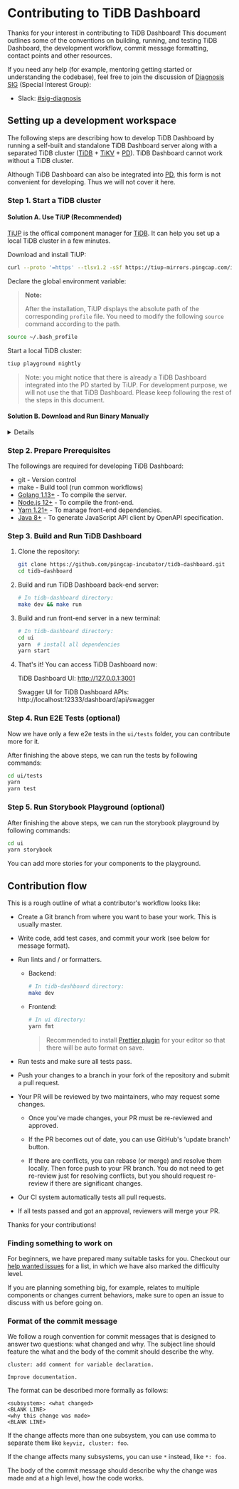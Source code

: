 # Contributing to TiDB Dashboard

Thanks for your interest in contributing to TiDB Dashboard! This document outlines some of the conventions on building, running, and testing TiDB Dashboard, the development workflow, commit message formatting, contact points and other resources.

If you need any help (for example, mentoring getting started or understanding the codebase), feel free to join the discussion of [Diagnosis SIG] (Special Interest Group):

- Slack: [#sig-diagnosis](https://slack.tidb.io/invite?team=tidb-community&channel=sig-diagnosis&ref=github_dashboard_repo)

## Setting up a development workspace

The following steps are describing how to develop TiDB Dashboard by running a self-built and standalone TiDB Dashboard server along with a separated TiDB cluster ([TiDB] + [TiKV] + [PD]). TiDB Dashboard cannot work without a TiDB cluster.

Although TiDB Dashboard can also be integrated into [PD], this form is not convenient for developing. Thus we will not cover it here.

### Step 1. Start a TiDB cluster

#### Solution A. Use TiUP (Recommended)

[TiUP] is the offical component manager for [TiDB]. It can help you set up a local TiDB cluster in a few minutes.

Download and install TiUP:

```bash
curl --proto '=https' --tlsv1.2 -sSf https://tiup-mirrors.pingcap.com/install.sh | sh
```

Declare the global environment variable:

> **Note:**
>
> After the installation, TiUP displays the absolute path of the corresponding `profile` file. You need to modify the following `source` command according to the path.

```bash
source ~/.bash_profile
```

Start a local TiDB cluster:

```bash
tiup playground nightly
```

> Note: you might notice that there is already a TiDB Dashboard integrated into the PD started by TiUP. For development purpose, we will not use the that TiDB Dashboard. Please keep following the rest of the steps in this document.

#### Solution B. Download and Run Binary Manually

<details>

Alternatively, you can deploy a cluster with binary files manually.

1. Download binaries

   Linux:

   ```bash
   mkdir tidb_cluster
   cd tidb_cluster
   wget https://download.pingcap.org/tidb-nightly-linux-amd64.tar.gz
   tar -xzf tidb-nightly-linux-amd64.tar.gz
   cd tidb-nightly-linux-amd64
   ```

   MacOS:

   ```bash
   mkdir tidb_cluster
   cd tidb_cluster
   wget https://download.pingcap.org/tidb-nightly-darwin-amd64.tar.gz
   wget https://download.pingcap.org/tikv-nightly-darwin-amd64.tar.gz
   wget https://download.pingcap.org/pd-nightly-darwin-amd64.tar.gz
   mkdir tidb-nightly-darwin-amd64
   tar -xzf tidb-nightly-darwin-amd64.tar.gz -C tidb-nightly-darwin-amd64 --strip-components=1
   tar -xzf tikv-nightly-darwin-amd64.tar.gz -C tidb-nightly-darwin-amd64 --strip-components=1
   tar -xzf pd-nightly-darwin-amd64.tar.gz -C tidb-nightly-darwin-amd64 --strip-components=1
   cd tidb-nightly-darwin-amd64
   ```

2. Start a PD server

   ```bash
   ./bin/pd-server --name=pd --data-dir=pd --client-urls=http://127.0.0.1:2379 --log-file=pd.log
   # Now pd-server is listen on port 2379
   ```

3. Start a TiKV server

   Open a new terminal:

   ```bash
   ./bin/tikv-server --addr="127.0.0.1:20160" --pd-endpoints="127.0.0.1:2379" --data-dir=tikv --log-file=./tikv.log
   # Now tikv-server is listen on port 20160
   ```

4. Start a TiDB server

   Open a new terminal:

   ```bash
   ./bin/tidb-server --store=tikv --path="127.0.0.1:2379" --log-file=tidb.log
   # Now tidb-server is listen on port 4000
   ```

5. Use mysql-client to check everything works fine:

   ```bash
   mysql -h 127.0.0.1 -P 4000 -uroot
   ```

</details>

### Step 2. Prepare Prerequisites

The followings are required for developing TiDB Dashboard:

- git - Version control
- make - Build tool (run common workflows)
- [Golang 1.13+](https://golang.org/) - To compile the server.
- [Node.js 12+](https://nodejs.org/) - To compile the front-end.
- [Yarn 1.21+](https://classic.yarnpkg.com/en/docs/install) - To manage front-end dependencies.
- [Java 8+](https://www.java.com/ES/download/) - To generate JavaScript API client by OpenAPI specification.

### Step 3. Build and Run TiDB Dashboard

1. Clone the repository:

   ```bash
   git clone https://github.com/pingcap-incubator/tidb-dashboard.git
   cd tidb-dashboard
   ```

1. Build and run TiDB Dashboard back-end server:

   ```bash
   # In tidb-dashboard directory:
   make dev && make run
   ```

1. Build and run front-end server in a new terminal:

   ```bash
   # In tidb-dashboard directory:
   cd ui
   yarn  # install all dependencies
   yarn start
   ```

1. That's it! You can access TiDB Dashboard now:

   TiDB Dashboard UI: http://127.0.0.1:3001

   Swagger UI for TiDB Dashboard APIs: http://localhost:12333/dashboard/api/swagger

### Step 4. Run E2E Tests (optional)

Now we have only a few e2e tests in the `ui/tests` folder, you can contribute more for it.

After finishing the above steps, we can run the tests by following commands:

```bash
cd ui/tests
yarn
yarn test
```

### Step 5. Run Storybook Playground (optional)

After finishing the above steps, we can run the storybook playground by following commands:

```bash
cd ui
yarn storybook
```

You can add more stories for your components to the playground.

## Contribution flow

This is a rough outline of what a contributor's workflow looks like:

- Create a Git branch from where you want to base your work. This is usually master.

- Write code, add test cases, and commit your work (see below for message format).

- Run lints and / or formatters.

  - Backend:

    ```bash
    # In tidb-dashboard directory:
    make dev
    ```

  - Frontend:

    ```bash
    # In ui directory:
    yarn fmt
    ```

    > Recommended to install [Prettier plugin](https://prettier.io/docs/en/editors.html) for your editor so that there will be auto format on save.

- Run tests and make sure all tests pass.

- Push your changes to a branch in your fork of the repository and submit a pull request.

- Your PR will be reviewed by two maintainers, who may request some changes.

  - Once you've made changes, your PR must be re-reviewed and approved.

  - If the PR becomes out of date, you can use GitHub's 'update branch' button.

  - If there are conflicts, you can rebase (or merge) and resolve them locally. Then force push to your PR branch.
    You do not need to get re-review just for resolving conflicts, but you should request re-review if there are significant changes.

- Our CI system automatically tests all pull requests.

- If all tests passed and got an approval, reviewers will merge your PR.

Thanks for your contributions!

### Finding something to work on

For beginners, we have prepared many suitable tasks for you. Checkout our [help wanted issues](https://github.com/pingcap-incubator/tidb-dashboard/issues?q=is%3Aopen+label%3Astatus%2Fhelp-wanted+sort%3Aupdated-desc) for a list, in which we have also marked the difficulty level.

If you are planning something big, for example, relates to multiple components or changes current behaviors, make sure to open an issue to discuss with us before going on.

### Format of the commit message

We follow a rough convention for commit messages that is designed to answer two
questions: what changed and why. The subject line should feature the what and
the body of the commit should describe the why.

```plain
cluster: add comment for variable declaration.

Improve documentation.
```

The format can be described more formally as follows:

```plain
<subsystem>: <what changed>
<BLANK LINE>
<why this change was made>
<BLANK LINE>
```

If the change affects more than one subsystem, you can use comma to separate them like `keyviz, cluster: foo`.

If the change affects many subsystems, you can use `*` instead, like `*: foo`.

The body of the commit message should describe why the change was made and at a high level, how the code works.

[diagnosis sig]: https://github.com/pingcap/community/tree/master/special-interest-groups/sig-diagnosis
[pd]: https://github.com/pingcap/pd
[tidb]: https://github.com/pingcap/tidb
[tikv]: https://github.com/tikv/tikv
[tiup]: https://tiup.io
